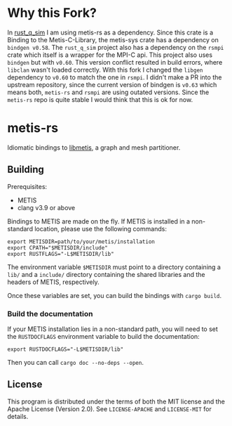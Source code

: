 # Why this Fork?
In [rust_q_sim](https://github.com/Janekdererste/rust_q_sim) I am using metis-rs as a dependency. Since this crate is a Binding to the Metis-C-Library, the metis-sys crate has a dependency on `bindgen v0.58`. The `rust_q_sim` project also has a dependency on the `rsmpi` crate which itself is a wrapper for the MPI-C api. This project also uses `bindgen` but with `v0.60`. This version conflict resulted in build errors, where `libclan` wasn't loaded correctly. With this fork I changed the `libgen` dependency to `v0.60` to match the one in `rsmpi`. I didn't make a PR into the upstream repository, since the current version of bindgen is `v0.63` which means both, `metis-rs` and `rsmpi` are using outated versions. Since the `metis-rs` repo is quite stable I would think that this is ok for now. 

# metis-rs

Idiomatic bindings to [libmetis][METIS], a graph and mesh partitioner.

## Building

Prerequisites:

- METIS
- clang v3.9 or above

Bindings to METIS are made on the fly.  If METIS is installed in a non-standard
location, please use the following commands:

    export METISDIR=path/to/your/metis/installation
    export CPATH="$METISDIR/include"
    export RUSTFLAGS="-L$METISDIR/lib"

The environment variable `$METISDIR` must point to a directory containing a
`lib/` and a `include/` directory containing the shared libraries and the
headers of METIS, respectively.

Once these variables are set, you can build the bindings with `cargo build`.

### Build the documentation

If your METIS installation lies in a non-standard path, you will need to set
the `RUSTDOCFLAGS` environment variable to build the documentation:

    export RUSTDOCFLAGS="-L$METISDIR/lib"

Then you can call `cargo doc --no-deps --open`.

## License

This program is distributed under the terms of both the MIT license and the
Apache License (Version 2.0).  See `LICENSE-APACHE` and `LICENSE-MIT` for
details.

[METIS]: http://glaros.dtc.umn.edu/gkhome/metis/metis/overview
